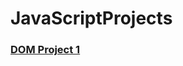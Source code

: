 # JavaScriptProjects

<a href="https://saggyintoit.github.io/JavaScriptProjects/DOM_Project_1/index.html"><h3>DOM Project 1</a></h3>
